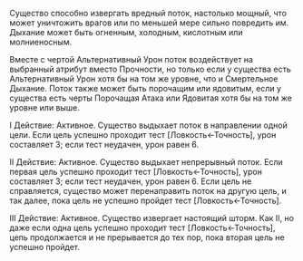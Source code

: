 Существо способно извергать вредный поток, настолько мощный, что может уничтожить врагов или по меньшей мере сильно повредить им. Дыхание может быть огненным, холодным, кислотным или молниеносным.

Вместе с чертой Альтернативный Урон поток воздействует на выбранный атрибут вместо Прочности, но только если у существа есть Альтернативный Урон хотя бы на том же уровне, что и Смертельное Дыхание. Поток также может быть порочащим или ядовитым, если у существа есть черты Порочащая Атака или Ядовитая хотя бы на том же уровне или выше.

I Действие: Активное. Существо выдыхает поток в направлении одной цели. Если цель успешно проходит тест [Ловкость←Точность], урон составляет 3; если тест неудачен, урон равен 6.

II Действие: Активное. Существо выдыхает непрерывный поток. Если первая цель успешно проходит тест [Ловкость←Точность], урон составляет 3; если тест неудачен, урон равен 6. Если цель не справляется, существо может перенаправить поток на другую цель, и так далее, пока цель не успешно пройдет тест [Ловкость←Точность].

III Действие: Активное. Существо извергает настоящий шторм. Как II, но даже если одна цель успешно проходит тест [Ловкость←Точность], цепь продолжается и не прерывается до тех пор, пока вторая цель не успешно пройдет.